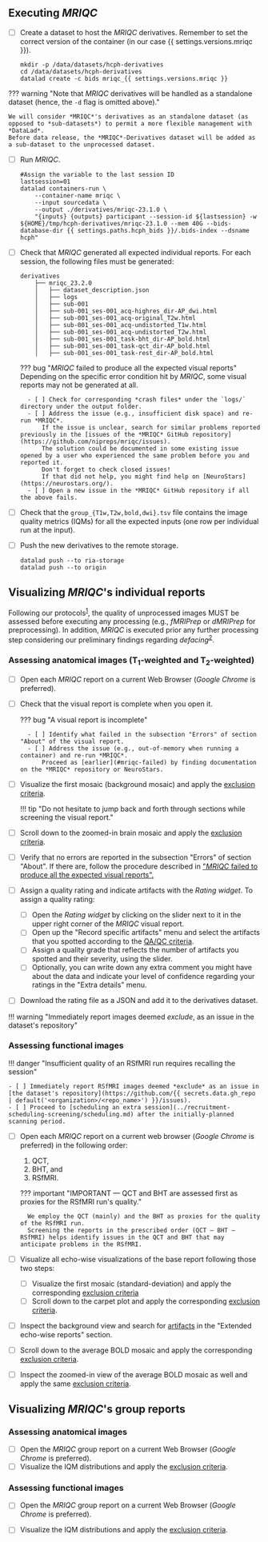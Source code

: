 ## Executing *MRIQC*

- [ ] Create a dataset to host the *MRIQC* derivatives.
    Remember to set the correct version of the container (in our case {{ settings.versions.mriqc }}).
    ``` shell
    mkdir -p /data/datasets/hcph-derivatives
    cd /data/datasets/hcph-derivatives
    datalad create -c bids mriqc_{{ settings.versions.mriqc }}
    ```
??? warning "Note that *MRIQC* derivatives will be handled as a standalone dataset (hence, the `-d` flag is omitted above)."

    We will consider *MRIQC*'s derivatives as an standalone dataset (as opposed to *sub-datasets*) to permit a more flexible management with *DataLad*.
    Before data release, the *MRIQC*-Derivatives dataset will be added as a sub-dataset to the unprocessed dataset.

- [ ] Run *MRIQC*.
    ```shell
    #Assign the variable to the last session ID
    lastsession=01
    datalad containers-run \
        --container-name mriqc \
        --input sourcedata \
        --output ./derivatives/mriqc-23.1.0 \
        "{inputs} {outputs} participant --session-id ${lastsession} -w ${HOME}/tmp/hcph-derivatives/mriqc-23.1.0 --mem 40G --bids-database-dir {{ settings.paths.hcph_bids }}/.bids-index --dsname hcph"
    ```

- [ ] Check that *MRIQC* generated all expected individual reports.
    For each session, the following files must be generated:
    ``` text
    derivatives
        ├── mriqc_23.2.0
        │   ├── dataset_description.json
        │   ├── logs
        │   ├── sub-001
        │   ├── sub-001_ses-001_acq-highres_dir-AP_dwi.html
        │   ├── sub-001_ses-001_acq-original_T2w.html
        │   ├── sub-001_ses-001_acq-undistorted_T1w.html
        │   ├── sub-001_ses-001_acq-undistorted_T2w.html
        │   ├── sub-001_ses-001_task-bht_dir-AP_bold.html
        │   ├── sub-001_ses-001_task-qct_dir-AP_bold.html
        │   ├── sub-001_ses-001_task-rest_dir-AP_bold.html
    ```
    
    <a id="mriqc-failed"></a>
    ??? bug "*MRIQC* failed to produce all the expected visual reports" 
        Depending on the specific error condition hit by *MRIQC*, some visual reports may not be generated at all.
        
        - [ ] Check for corresponding *crash files* under the `logs/` directory under the output folder.
        - [ ] Address the issue (e.g., insufficient disk space) and re-run *MRIQC*.
            If the issue is unclear, search for similar problems reported previously in the [issues of the *MRIQC* GitHub repository](https://github.com/nipreps/mriqc/issues).
            The solution could be documented in some existing issue opened by a user who experienced the same problem before you and reported it.
            Don't forget to check closed issues!
            If that did not help, you might find help on [NeuroStars](https://neurostars.org/).
        - [ ] Open a new issue in the *MRIQC* GitHub repository if all the above fails.

- [ ] Check that the `group_{T1w,T2w,bold,dwi}.tsv` file contains the image quality metrics (IQMs) for all the expected inputs (one row per individual run at the input).
- [ ] Push the new derivatives to the remote storage.
    ```shell
    datalad push --to ria-storage
    datalad push --to origin
    ```

## Visualizing *MRIQC*'s individual reports

Following our protocols<sup>[1]</sup>, the quality of unprocessed images MUST be assessed before executing any processing (e.g., *fMRIPrep* or *dMRIPrep* for preprocessing).
In addition, *MRIQC* is executed prior any further processing step considering our preliminary findings regarding *defacing*<sup>[2]</sup>.

### Assessing anatomical images (T<sub>1</sub>-weighted and T<sub>2</sub>-weighted)
- [ ] Open each *MRIQC* report on a current Web Browser (*Google Chrome* is preferred).
- [ ] Check that the visual report is complete when you open it.

    ??? bug "A visual report is incomplete"

        - [ ] Identify what failed in the subsection "Errors" of section "About" of the visual report.
        - [ ] Address the issue (e.g., out-of-memory when running a container) and re-run *MRIQC*.
            Proceed as [earlier](#mriqc-failed) by finding documentation on the *MRIQC* repository or NeuroStars.

- [ ] Visualize the first mosaic (background mosaic) and apply the [exclusion criteria](qaqc-criteria-unprocessed.md#view-of-the-background-of-the-anatomical-image).

    !!! tip "Do not hesitate to jump back and forth through sections while screening the visual report."

- [ ] Scroll down to the zoomed-in brain mosaic and apply the [exclusion criteria](qaqc-criteria-unprocessed.md#zoomed-in-mosaic-view-of-the-brain).
- [ ] Verify that no errors are reported in the subsection "Errors" of section "About".
If there are, follow the procedure described in ["*MRIQC* failed to produce all the expected visual reports".](#mriqc-failed)
- [ ] Assign a quality rating and indicate artifacts with the *Rating widget*.
    To assign a quality rating:
    - [ ] Open the *Rating widget* by clicking on the slider next to it in the upper right corner of the *MRIQC* visual report.
    - [ ] Open up the "Record specific artifacts" menu and select the artifacts that you spotted according to the [QA/QC criteria](qaqc-criteria-unprocessed.md).
    - [ ] Assign a quality grade that reflects the number of artifacts you spotted and their severity, using the slider.
    - [ ] Optionally, you can write down any extra comment you might have about the data and indicate your level of confidence regarding your ratings in the "Extra details" menu.
- [ ] Download the rating file as a JSON and add it to the derivatives dataset.

!!! warning "Immediately report images deemed *exclude*, as an issue in the dataset's repository"

### Assessing functional images

!!! danger "Insufficient quality of an RSfMRI run requires recalling the session"

    - [ ] Immediately report RSfMRI images deemed *exclude* as an issue in [the dataset's repository](https://github.com/{{ secrets.data.gh_repo | default('<organization>/<repo_name>') }}/issues).
    - [ ] Proceed to [scheduling an extra session](../recruitment-scheduling-screening/scheduling.md) after the initially-planned scanning period.

- [ ] Open each *MRIQC* report on a current web browser (*Google Chrome* is preferred) in the following order:

    1. QCT,
    1. BHT, and
    1. RSfMRI.

    ??? important "IMPORTANT — QCT and BHT are assessed first as proxies for the RSfMRI run's quality."

        We employ the QCT (mainly) and the BHT as proxies for the quality of the RSfMRI run.
        Screening the reports in the prescribed order (QCT — BHT — RSfMRI) helps identify issues in the QCT and BHT that may anticipate problems in the RSfMRI.

- [ ] Visualize all echo-wise visualizations of the base report following those two steps:
    - [ ] Visualize the first mosaic (standard-deviation) and apply the corresponding [exclusion criteria](qaqc-criteria-unprocessed.md#functional-mri)    
    - [ ] Scroll down to the carpet plot and apply the corresponding [exclusion criteria](qaqc-criteria-unprocessed.md#functional-mri).
- [ ] Inspect the background view and search for [artifacts](qaqc-criteria-unprocessed.md#functional-mri) in the "Extended echo-wise reports" section.
- [ ] Scroll down to the average BOLD mosaic and apply the corresponding [exclusion criteria](qaqc-criteria-unprocessed.md#functional-mri).
- [ ] Inspect the zoomed-in view of the average BOLD mosaic as well and apply the same [exclusion criteria](qaqc-criteria-unprocessed.md#functional-mri).

## Visualizing *MRIQC*'s group reports

### Assessing anatomical images
- [ ] Open the *MRIQC* group report on a current Web Browser (*Google Chrome* is preferred).
- [ ] Visualize the IQM distributions and apply the [exclusion criteria](qaqc-criteria-unprocessed.md#group-report).

### Assessing functional images
- [ ] Open the *MRIQC* group report on a current Web Browser (*Google Chrome* is preferred).
- [ ] Visualize the IQM distributions and apply the [exclusion criteria](qaqc-criteria-unprocessed.md#group-report-1).


[1]: https://doi.org/10.3389/fnimg.2022.1073734 "Provins, C., … Esteban, O. (2023). Quality Control in functional MRI studies with MRIQC and fMRIPrep. Frontiers in Neuroimaging 1:1073734. doi:10.3389/fnimg.2022.1073734 (OA)."
[2]: https://rr.peercommunityin.org/articles/rec?id=346 "Provins, C., … Esteban, O. (2023). Defacing biases in manual and automated quality assessments of structural MRI with MRIQC, Stage 1 IPA (in principle acceptance) of Version 3 by Peer Community in Registered Reports."
